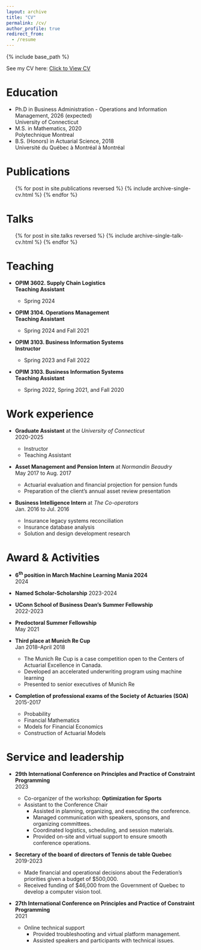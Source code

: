 ```yaml
---
layout: archive
title: "CV"
permalink: /cv/
author_profile: true
redirect_from:
  - /resume
---
```


{% include base_path %}

See my CV here: [Click to View CV](/files/Jeff_Decary_CV.pdf)

Education
======
* Ph.D in Business Administration - Operations and Information Management, 2026 (expected)<br>University of Connecticut
* M.S. in Mathematics, 2020<br>Polytechnique Montreal
* B.S. (Honors) in Actuarial Science, 2018<br>Université du Québec à Montréal à Montréal

Publications
======
  <ul>{% for post in site.publications reversed %}
    {% include archive-single-cv.html %}
  {% endfor %}</ul>

Talks
======
  <ul>{% for post in site.talks reversed %}
    {% include archive-single-talk-cv.html  %}
  {% endfor %}</ul>

Teaching
======

* **OPIM 3602. Supply Chain Logistics**  
  **Teaching Assistant**  
  - Spring 2024  

* **OPIM 3104. Operations Management**  
  **Teaching Assistant**  
  - Spring 2024 and Fall 2021  

* **OPIM 3103. Business Information Systems**  
  **Instructor**  
  - Spring 2023 and Fall 2022  

* **OPIM 3103. Business Information Systems**  
  **Teaching Assistant**  
  - Spring 2022, Spring 2021, and Fall 2020  


Work experience
======
* **Graduate Assistant** at the *University of Connecticut*  
  2020-2025  
  * Instructor
  * Teaching Assistant

* **Asset Management and Pension Intern** at *Normandin Beaudry*  
  May 2017 to Aug. 2017  
  * Actuarial evaluation and financial projection for pension funds
  * Preparation of the client’s annual asset review presentation

* **Business Intelligence Intern** at *The Co-operators*  
  Jan. 2016 to Jul. 2016  
  * Insurance legacy systems reconciliation
  * Insurance database analysis
  * Solution and design development research

Award & Activities
======
* **6<sup>th</sup> position in March Machine Learning Mania 2024**  
  2024

* **Named Scholar-Scholarship**
  2023-2024

* **UConn School of Business Dean’s Summer Fellowship**  
  2022-2023

* **Predoctoral Summer Fellowship**  
  May 2021

* **Third place at Munich Re Cup**  
  Jan 2018–April 2018  
  * The Munich Re Cup is a case competition open to the Centers of Actuarial Excellence in Canada.
  * Developed an accelerated underwriting program using machine learning
  * Presented to senior executives of Munich Re

* **Completion of professional exams of the Society of Actuaries (SOA)**  
  2015-2017  
  * Probability
  * Financial Mathematics
  * Models for Financial Economics
  * Construction of Actuarial Models

  
 


Service and leadership
======
* **29th International Conference on Principles and Practice of Constraint Programming**  
  2023  
  * Co-organizer of the workshop: **Optimization for Sports**  
  * Assistant to the Conference Chair  
    * Assisted in planning, organizing, and executing the conference.  
    * Managed communication with speakers, sponsors, and organizing committees.  
    * Coordinated logistics, scheduling, and session materials.  
    * Provided on-site and virtual support to ensure smooth conference operations.  

* **Secretary of the board of directors of Tennis de table Quebec**  
  2019-2023  
  * Made financial and operational decisions about the Federation’s priorities given a budget of $500,000.  
  * Received funding of $46,000 from the Government of Quebec to develop a computer vision tool.  

* **27th International Conference on Principles and Practice of Constraint Programming**  
  2021  
  * Online technical support  
    * Provided troubleshooting and virtual platform management.  
    * Assisted speakers and participants with technical issues.  


